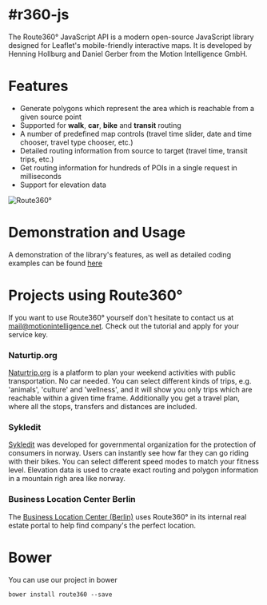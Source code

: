 #r360-js
===

The Route360° JavaScript API is a modern open-source JavaScript library designed for Leaflet's mobile-friendly interactive maps. It is developed by Henning Hollburg and Daniel Gerber from the Motion Intelligence GmbH. 
# Features

* Generate polygons which represent the area which is reachable from a given source point
* Supported for **walk**, **car**, **bike** and **transit** routing
* A number of predefined map controls (travel time slider, date and time chooser, travel type chooser, etc.)
* Detailed routing information from source to target (travel time, transit trips, etc.)
* Get routing information for hundreds of POIs in a single request in milliseconds
* Support for elevation data

<img src="http://route360.net/project/tutorial/img/background-image-start.png" alt="Route360°" />

# Demonstration and Usage
A demonstration of the library's features, as well as detailed coding examples can be found [here](http://www.route360.net/project/tutorial)

# Projects using Route360°
If you want to use Route360° yourself don't hesitate to contact us at [mail@motionintelligence.net](mailto:mail@motionintelligence.net). Check out the tutorial and apply for your service key. 

### Naturtip.org
[Naturtrip.org](http://naturtrip.org) is a platform to plan your weekend activities with public transportation. No car needed. You can select different kinds of trips, e.g. 'animals', 'culture' and 'wellness', and it will show you only trips which are reachable within a given time frame. Additionally you get a travel plan, where all the stops, transfers and distances are included.

### Sykledit
[Sykledit](http://www.forbrukerradet.no/tips-og-r%C3%A5d/sykle-dit;jsessionid=618DC2DB1DB2D79DA8C2185EA1827995) was developed for governmental organization for the protection of consumers in norway. Users can instantly see how far they can go riding with their bikes. You can select different speed modes to match your fitness level. Elevation data is used to create exact routing and polygon information in a mountain righ area like norway.

### Business Location Center Berlin
The [Business Location Center (Berlin)](http://www.businesslocationcenter.de/de) uses Route360° in its internal real estate portal to help find company's the perfect location.

# Bower
You can use our project in bower

    bower install route360 --save
